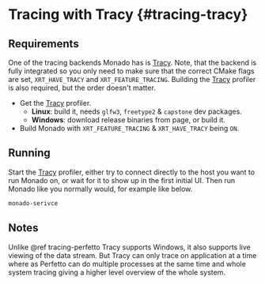 # Tracing with Tracy {#tracing-tracy}

<!--
Copyright 2022, Collabora, Ltd. and the Monado contributors
SPDX-License-Identifier: BSL-1.0
-->

## Requirements

One of the tracing backends Monado has is [Tracy][]. Note, that the backend is
fully integrated so you only need to make sure that the correct CMake flags are
set, `XRT_HAVE_TRACY` and `XRT_FEATURE_TRACING`. Building the [Tracy][] profiler
is also required, but the order doesn't matter.

* Get the [Tracy][] profiler.
  * **Linux**: build it, needs `glfw3`, `freetype2` & `capstone` dev packages.
  * **Windows**: download release binaries from page, or build it.
* Build Monado with `XRT_FEATURE_TRACING` & `XRT_HAVE_TRACY` being `ON`.

## Running

Start the [Tracy][] profiler, either try to connect directly to the host you
want to run Monado on, or wait for it to show up in the first initial UI. Then
run Monado like you normally would, for example like below.

```bash
monado-serivce
```

## Notes

Unlike @ref tracing-perfetto Tracy supports Windows, it also supports live
viewing of the data stream. But Tracy can only trace on application at a time
where as Perfetto can do multiple processes at the same time and whole system
tracing giving a higher level overview of the whole system.

[Tracy]: https://github.com/wolfpld/tracy
